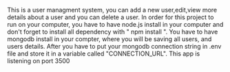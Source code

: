 This is a user managment system, you can add a new user,edit,view more details about a user and you can delete a user.
In order for this project to run on your computer, you have to have node.js install in your computer and don't forget to install all dependency with " npm install ". 
You have to have mongodb install in your compter, where you will be saving all users, and users details. After you have to put your mongodb connection string in .env file and store it in a variable called "CONNECTION_URL".
This app is listening on port 3500